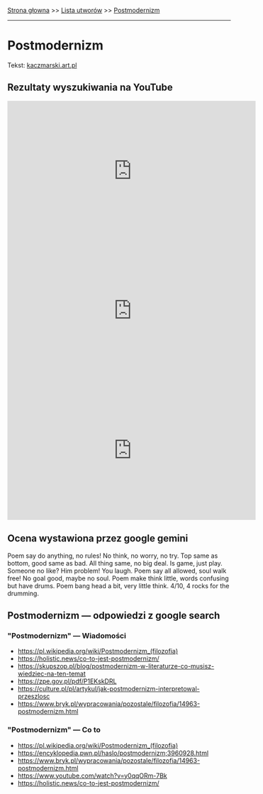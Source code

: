 [Strona głowna](../index.md) >> [Lista utworów](../list.md) >> [Postmodernizm](459.md)

---

# Postmodernizm

Tekst: [kaczmarski.art.pl](https://www.kaczmarski.art.pl/tworczosc/wiersze/postmodernizm/)

## Rezultaty wyszukiwania na YouTube

<iframe width="560" height="315" src="https://www.youtube.com/embed/IK7SiKM7kCM?si=IdontcarewhotheIRSsendsImnotpayingtaxes" title="YouTube video player" frameborder="0" allow="accelerometer; autoplay; clipboard-write; encrypted-media; gyroscope; picture-in-picture; web-share" referrerpolicy="strict-origin-when-cross-origin" allowfullscreen></iframe>

<iframe width="560" height="315" src="https://www.youtube.com/embed/Lsr8SPdGbr0?si=IdontcarewhotheIRSsendsImnotpayingtaxes" title="YouTube video player" frameborder="0" allow="accelerometer; autoplay; clipboard-write; encrypted-media; gyroscope; picture-in-picture; web-share" referrerpolicy="strict-origin-when-cross-origin" allowfullscreen></iframe>

<iframe width="560" height="315" src="https://www.youtube.com/embed/qE681aA9af4?si=IdontcarewhotheIRSsendsImnotpayingtaxes" title="YouTube video player" frameborder="0" allow="accelerometer; autoplay; clipboard-write; encrypted-media; gyroscope; picture-in-picture; web-share" referrerpolicy="strict-origin-when-cross-origin" allowfullscreen></iframe>

## Ocena wystawiona przez google gemini

Poem say do anything, no rules! No think, no worry, no try. Top same as bottom, good same as bad. All thing same, no big deal. Is game, just play. Someone no like? Him problem! You laugh. Poem say all allowed, soul walk free! No goal good, maybe no soul. Poem make think little, words confusing but have drums. Poem bang head a bit, very little think. 4/10, 4 rocks for the drumming.


## Postmodernizm — odpowiedzi z google search

### "Postmodernizm" — Wiadomości

 - <https://pl.wikipedia.org/wiki/Postmodernizm_(filozofia)>
 - <https://holistic.news/co-to-jest-postmodernizm/>
 - <https://skupszop.pl/blog/postmodernizm-w-literaturze-co-musisz-wiedziec-na-ten-temat>
 - <https://zpe.gov.pl/pdf/P1EKskDRL>
 - <https://culture.pl/pl/artykul/jak-postmodernizm-interpretowal-przeszlosc>
 - <https://www.bryk.pl/wypracowania/pozostale/filozofia/14963-postmodernizm.html>

### "Postmodernizm" — Co to

 - <https://pl.wikipedia.org/wiki/Postmodernizm_(filozofia)>
 - <https://encyklopedia.pwn.pl/haslo/postmodernizm;3960928.html>
 - <https://www.bryk.pl/wypracowania/pozostale/filozofia/14963-postmodernizm.html>
 - <https://www.youtube.com/watch?v=y0qqORm-7Bk>
 - <https://holistic.news/co-to-jest-postmodernizm/>

